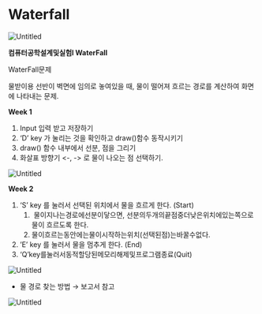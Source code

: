 # Waterfall

![Untitled](https://s3-us-west-2.amazonaws.com/secure.notion-static.com/3a7eca60-d97c-4b6b-a8d3-e4dffc74e80d/Untitled.png)

**컴퓨터공학설계및실험I WaterFall** 

WaterFall문제

물받이용 선반이 벽면에 임의로 놓여있을 때, 물이 떨어져 흐르는 경로를 계산하여 화면에 나타내는 문제.

**Week 1** 

1. Input 입력 받고 저장하기
2. ‘D’ key 가 눌리는 것을 확인하고 draw()함수 동작시키기
3. draw() 함수 내부에서 선분, 점을 그리기
4. 화살표 방향기 <-, -> 로 물이 나오는 점 선택하기.

![Untitled](https://s3-us-west-2.amazonaws.com/secure.notion-static.com/21295e25-5ad2-4fc9-8677-e61f5816e640/Untitled.png)

**Week 2** 

1. ‘S’ key 를 눌러서 선택된 위치에서 물을 흐르게 한다. (Start)
    1.  물이지나는경로에선분이닿으면, 선분의두개의끝점중더낮은위치에있는쪽으로 물이 흐르도록 한다.
    2. 물이흐르는동안에는물이시작하는위치(선택된점)는바꿀수없다.
2. ’E’ key 를 눌러서 물을 멈추게 한다. (End)
3. ‘Q’key를눌러서동적할당된메모리해제및프로그램종료(Quit)

![Untitled](https://s3-us-west-2.amazonaws.com/secure.notion-static.com/e059ed64-9bdd-462f-96c2-7ba202086973/Untitled.png)

- 물 경로 찾는 방법 → 보고서 참고

![Untitled](https://s3-us-west-2.amazonaws.com/secure.notion-static.com/628cea6e-e46d-4318-bcec-02e76b07262e/Untitled.png)
